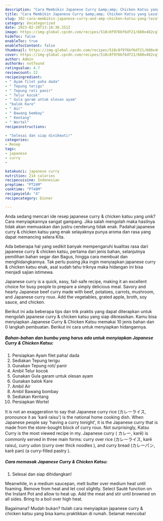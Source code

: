 ```yaml
---
description: "Cara Membikin Japanese Curry &amp;amp; Chicken Katsu yang Lezat"
title: "Cara Membikin Japanese Curry &amp;amp; Chicken Katsu yang Lezat"
slug: 302-cara-membikin-japanese-curry-and-amp-chicken-katsu-yang-lezat
category: Uncategorized
date: 2023-02-20T13:18:30.251Z
image: https://img-global.cpcdn.com/recipes/518c8f976bf6df21/680x482cq70/japanese-curry-chicken-katsu-foto-resep-utama.jpg
hideToc: false
enableToc: true
enableTocContent: false
thumbnail: https://img-global.cpcdn.com/recipes/518c8f976bf6df21/680x482cq70/japanese-curry-chicken-katsu-foto-resep-utama.jpg
cover: https://img-global.cpcdn.com/recipes/518c8f976bf6df21/680x482cq70/japanese-curry-chicken-katsu-foto-resep-utama.jpg
author: Admin
authorAv: notfound
ratingvalue: 4.7
reviewcount: 22
recipeingredient:
- " Ayam filet paha dada"
- " Tepung terigu"
- " Tepung roti panir"
- " Telur kocok"
- " Gula garam untuk olesan ayam"
- "balok Kare"
- " Air"
- " Bawang bombay"
- " Kentang"
- " Wortel"
recipeinstructions:

- "Selesai dan siap dinikmati!"
categories:
- Resep
tags:
- japanese
- curry
- 

katakunci: japanese curry  
nutrition: 214 calories
recipecuisine: Indonesian
preptime: "PT24M"
cooktime: "PT48M"
recipeyield: "4"
recipecategory: Dinner

---
```





Anda sedang mencari ide resep japanese curry &amp; chicken katsu yang unik? Cara menyiapkannya sangat gampang. Jika salah mengolah maka hasilnya tidak akan memuaskan dan justru cenderung tidak enak. Padahal japanese curry &amp; chicken katsu yang enak selayaknya punya aroma dan rasa yang dapat memancing selera Kita.





Ada beberapa hal yang sedikit banyak mempengaruhi kualitas rasa dari japanese curry &amp; chicken katsu, pertama dari jenis bahan, selanjutnya pemilihan bahan segar dan Bagus, hingga cara membuat dan menghidangkannya. Tak perlu pusing jika ingin menyiapkan japanese curry &amp; chicken katsu enak,      asal sudah tahu triknya maka hidangan ini bisa menjadi sajian istimewa.














Japanese curry is a quick, easy, fail-safe recipe, making it an excellent choice for busy people to prepare a simply delicious meal. Savory and hearty Japanese beef curry made with beef, potatoes, carrots, mushroom, and Japanese curry roux. Add the vegetables, grated apple, broth, soy sauce, and chicken.






Berikut ini ada beberapa tips dan trik praktis yang dapat diterapkan untuk mengolah japanese curry &amp; chicken katsu yang siap dikreasikan. Kamu bisa menyiapkan Japanese Curry &amp; Chicken Katsu memakai 10 jenis bahan dan 0 langkah pembuatan. Berikut ini cara untuk menyiapkan hidangannya.

<!--inarticleads1-->

##### Bahan-bahan dan bumbu yang harus ada untuk menyiapkan Japanese Curry &amp; Chicken Katsu:

1. Persiapkan  Ayam filet paha/ dada
1. Sediakan  Tepung terigu
1. Gunakan  Tepung roti/ panir
1. Ambil  Telur kocok
1. Gunakan  Gula garam untuk olesan ayam
1. Gunakan balok Kare
1. Ambil  Air
1. Ambil  Bawang bombay
1. Sediakan  Kentang
1. Persiapkan  Wortel


It is not an exaggeration to say that Japanese curry rice (カレーライス, pronounce it as &#39;karē raisu&#39;) is the national home cooking dish. When Japanese people say &#39;having a curry tonight&#39;, it is the Japanese curry that is made from the store-bought block of curry roux. Not surprisingly, Katsu Curry is the most viewed recipe in my. Japanese curry ( カレー, karē) is commonly served in three main forms: curry over rice (カレーライス, karē raisu), curry udon (curry over thick noodles ), and curry bread (カレーパン, karē pan) (a curry-filled pastry ). 

<!--inarticleads2-->

##### Cara memasak Japanese Curry &amp; Chicken Katsu:


1. Selesai dan siap dihidangkan!

Meanwhile, in a medium saucepan, melt butter over medium heat until foaming. Remove from heat and let cool slightly. Select Sauté function on the Instant Pot and allow to heat up. Add the meat and stir until browned on all sides. Bring to a boil over high heat. 

Bagaimana? Mudah bukan? Itulah cara menyiapkan japanese curry &amp; chicken katsu yang bisa kamu praktikkan di rumah. Selamat mencoba!
